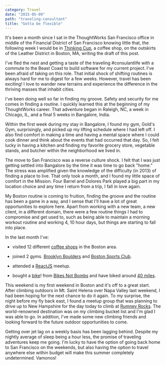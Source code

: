 ```yaml
---
category: Travel
date: "2015-05-09"
path: "traveling-consultant"
title: "Gotta be flexible"
---
```


It's been a month since I sat in the ThoughtWorks San Francisco office in middle of the Financial District of San Francisco knowing little that, the following week I would be in [Thinking Cup](http://www.thinkingcup.com/), a coffee shop, on the outskirts of the Leather District in Boston, MA, writing the draft of this post.

I've fled the nest and getting a taste of the traveling #consulantlife with a commute to the Beast Coast to build software for my current project. I've been afraid of taking on this role. That initial shock of shifting routines is always hard for me to digest for a few weeks. However, travel has been exciting! I love to wander new terrains and experience the difference in the thriving masses that inhabit cities.

I've been doing well so far in finding my groove. Safety and security for me comes in finding a routine. I quickly learned this at the beginning of my ThoughtWorks career. That adventure began in Raleigh, NC, a week in Chicago, IL, and a final 5 weeks in Bangalore, India.

Within the first week during my stay in Bangalore, I found my gym, Gold's Gym, surprisingly, and picked up my lifting schedule where I had left off. I also find comfort in making a time and having a mental space where I could cook dinner and think about the events that had occurred that day. So, I felt lucky in having a kitchen and finding my favorite grocery store, vegetable stands, and butcher within the neighborhood we lived in.

The move to San Francisco was a reverse culture shock. I felt that I was just getting settled into Bangalore by the time it was time to go back "home." The stress was amplified given the knowledge of the difficulty (in 2013) of finding a place to live. That only took a month, and I found my little space of comfort in the Mission. Four Barrel and Dolores Park played a big part in my location choice and any time I return from a trip, I fall in love again.

My Boston routine is coming to fruition, finding the groove and the routine has been a game in a way, and I sense that I'll have a lot of great opportunities to explore here. Apart from working with a new team, a new client, in a different domain, there were a few routine things I had to compromise and get used to, such as being able to maintain a morning workout routine and working 4, 10 hour days, but things are starting to fall into place.

In the last month I've:

- visited 12 different [coffee shops](http://likescoffee.com/cafefronts) in the Boston area.

- joined 2 gyms. [Brooklyn Boulders](http://brooklynboulders.com/somerville/) and [Boston Sports Club](https://www.mysportsclubs.com/).

- attended a [ReactJS](http://www.meetup.com/ReactJS-Boston/) meetup.

- bought a [bike](https://instagram.com/p/2YQJVMJZK2)! from [Bikes Not Bombs](https://bikesnotbombs.org/) and have biked around [40 miles](https://www.strava.com/athletes/1802729).

This weekend is my first weekend in Boston and it's off to a great start. After climbing outdoors in Mt. Saint Helena over Napa Valley last weekend, I had been hoping for the next chance to do it again. To my surprise, the night before my fly back east, I found a meetup group that was planning to drive up to New Hampshire for the day today to climb at [Rumney Rocks](http://en.wikipedia.org/wiki/Rumney,_New_Hampshire#Rumney_Rocks). The world-renowned destination was on my climbing bucket list and I'm glad I was able to go. In addition, I've made some new climbing friends and looking forward to the future outdoor opportunities to come.

Getting over jet lag on a weekly basis has been lagging behind. Despite my nightly average of sleep being a hour less, the promise of traveling adventures keep me going. I'm lucky to have the option of going back home to San Francisco on the weekends, but also having the option to travel anywhere else within budget will make this summer completely undetermined. Vamonos!
